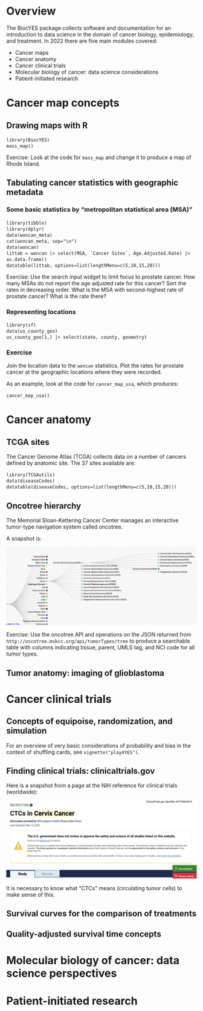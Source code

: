 # Overview

The BiocYES package collects software and documentation for an
introduction to data science in the domain of cancer biology,
epidemiology, and treatment. In 2022 there are five main modules
covered:

-   Cancer maps
-   Cancer anatomy
-   Cancer clinical trials
-   Molecular biology of cancer: data science considerations
-   Patient-initiated research

# Cancer map concepts

## Drawing maps with R

    library(BiocYES)
    mass_map()

Exercise: Look at the code for `mass_map` and change it to produce a map
of Rhode Island.

## Tabulating cancer statistics with geographic metadata

### Some basic statistics by “metropolitan statistical area (MSA)”

    library(tibble)
    library(dplyr)
    data(woncan_meta)
    cat(woncan_meta, sep="\n")
    data(woncan)
    littab = woncan |> select(MSA, `Cancer Sites`, Age.Adjusted.Rate) |> as.data.frame()
    datatable(littab, options=list(lengthMenu=c(5,10,15,20)))

Exercise: Use the search input widget to limit focus to prostate cancer.
How many MSAs do not report the age adjusted rate for this cancer? Sort
the rates in decreasing order. What is the MSA with second-highest rate
of prostate cancer? What is the rate there?

### Representing locations

    library(sf)
    data(us_county_geo)
    us_county_geo[1,] |> select(state, county, geometry)

### Exercise

Join the location data to the `woncan` statistics. Plot the rates for
prostate cancer at the geographic locations where they were recorded.

As an example, look at the code for `cancer_map_usa`, which produces:

    cancer_map_usa()

# Cancer anatomy

## TCGA sites

The Cancer Genome Atlas (TCGA) collects data on a number of cancers
defined by anatomic site. The 37 sites available are:

    library(TCGAutils)
    data(diseaseCodes)
    datatable(diseaseCodes, options=list(lengthMenu=c(5,10,15,20)))

## Oncotree hierarchy

The Memorial Sloan-Kettering Cancer Center manages an interactive
tumor-type navigation system called oncotree.

A snapshot is:

<img src="oncotreeDemo.png"/>

Exercise: Use the oncotree API and operations on the JSON returned from
`http://oncotree.mskcc.org/api/tumorTypes/tree` to produce a searchable
table with columns indicating tissue, parent, UMLS tag, and NCI code for
all tumor types.

## Tumor anatomy: imaging of glioblastoma

# Cancer clinical trials

## Concepts of equipoise, randomization, and simulation

For an overview of very basic considerations of probability and bias in
the context of shuffling cards, see `vignette("play4YES")`.

## Finding clinical trials: clinicaltrials.gov

Here is a snapshot from a page at the NIH reference for clinical trials
(worldwide):

<img src="ct_gov_disclaim.jpg"/>

It is necessary to know what “CTCs” means (circulating tumor cells) to
make sense of this.

## Survival curves for the comparison of treatments

## Quality-adjusted survival time concepts

# Molecular biology of cancer: data science perspectives

# Patient-initiated research

